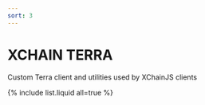 ```yaml
---
sort: 3
---
```


# XCHAIN TERRA

Custom Terra client and utilities used by XChainJS clients

{% include list.liquid all=true %}
